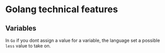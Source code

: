 # Golang technical features

## Variables
In `Go` if you dont assign a value for a variable, the language set a possible `less` value to take on.
